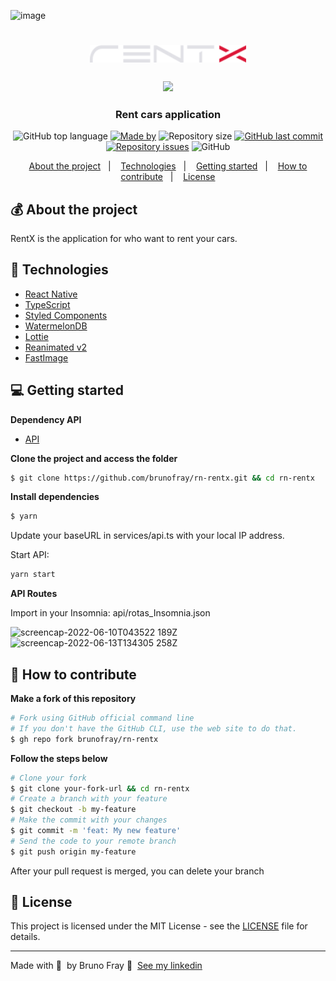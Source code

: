 ![image](https://user-images.githubusercontent.com/26939700/173368257-6fe7bb71-9975-47da-a357-6e0bce55346f.png)

<h1 align="center">
  <img src="/src/assets/logo.svg" alt="RentX" width="250px">
</h1>


<h3 align="center">
  <a href="https://www.figma.com/file/71uNM9bdm0IKUeS6ku52MV/RentX-Ignite"><img  src="https://img.shields.io/badge/Figma-F24E1E?style=for-the-badge&logo=figma&logoColor=white"/></a>
</h3>

<h3 align="center">
  Rent cars application
</h3>

<p align="center">
  <img alt="GitHub top language" src="https://img.shields.io/github/languages/top/brunofray/rn-rentx?color=%235636D3">
  <a href="https://www.linkedin.com/in/brunofray/"><img alt="Made by" src="https://img.shields.io/badge/made%20by-Bruno%20Fray-%235636D3"></a>
  <img alt="Repository size" src="https://img.shields.io/github/repo-size/brunofray/rn-rentx?color=%235636D3">
  <a href="https://github.com/brunofray/rn-rentx/commits/master"><img alt="GitHub last commit" src="https://img.shields.io/github/last-commit/brunofray/rn-rentx?color=%235636D3"></a>
  <a href="https://github.com/brunofray/rn-rentx/issues"><img alt="Repository issues" src="https://img.shields.io/github/issues/brunofray/rn-rentx?color=%235636D3"></a>
  <img alt="GitHub" src="https://img.shields.io/github/license/brunofray/rn-rentx?color=%235636D3">
</p>

<p align="center">
  <a href="#-about-the-project">About the project</a>&nbsp;&nbsp;&nbsp;|&nbsp;&nbsp;&nbsp;
  <a href="#-technologies">Technologies</a>&nbsp;&nbsp;&nbsp;|&nbsp;&nbsp;&nbsp;
  <a href="#-getting-started">Getting started</a>&nbsp;&nbsp;&nbsp;|&nbsp;&nbsp;&nbsp;
  <a href="#-how-to-contribute">How to contribute</a>&nbsp;&nbsp;&nbsp;|&nbsp;&nbsp;&nbsp;
  <a href="#-license">License</a>
</p>

## 💰 About the project

RentX is the application for who want to rent your cars.
  
## 🚀 Technologies

- [React Native](https://reactnative.dev/)
- [TypeScript](https://www.typescriptlang.org/)
- [Styled Components](https://styled-components.com/)
- [WatermelonDB](https://nozbe.github.io/WatermelonDB/)
- [Lottie](https://lottiefiles.com/)
- [Reanimated v2](https://docs.swmansion.com/react-native-reanimated/)
- [FastImage](https://github.com/DylanVann/react-native-fast-image)

## 💻 Getting started

**Dependency API**
- [API](https://github.com/rodrigorgtic/rentx-api-ignite)

**Clone the project and access the folder**

```bash
$ git clone https://github.com/brunofray/rn-rentx.git && cd rn-rentx
```

**Install dependencies**

```bash
$ yarn
```

Update your baseURL in services/api.ts with your local IP address.

Start API:

```bash
yarn start
```

**API Routes**

Import in your Insomnia: api/rotas_Insomnia.json 

![screencap-2022-06-10T043522 189Z](https://user-images.githubusercontent.com/26939700/172991783-dfd5edee-b56a-4238-8ab5-8dcb42688348.gif)
![screencap-2022-06-13T134305 258Z](https://user-images.githubusercontent.com/26939700/173368001-8caa617d-bed8-441e-80a9-3b1af3b4be70.gif)

## 🤔 How to contribute

**Make a fork of this repository**

```bash
# Fork using GitHub official command line
# If you don't have the GitHub CLI, use the web site to do that.
$ gh repo fork brunofray/rn-rentx
```

**Follow the steps below**

```bash
# Clone your fork
$ git clone your-fork-url && cd rn-rentx
# Create a branch with your feature
$ git checkout -b my-feature
# Make the commit with your changes
$ git commit -m 'feat: My new feature'
# Send the code to your remote branch
$ git push origin my-feature
```

After your pull request is merged, you can delete your branch

## 📝 License

This project is licensed under the MIT License - see the [LICENSE](LICENSE) file for details.

---

Made with 💜 &nbsp;by Bruno Fray 👋 &nbsp;[See my linkedin](https://www.linkedin.com/in/brunofray/)
